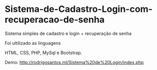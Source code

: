 # Sistema-de-Cadastro-Login-com-recuperacao-de-senha
Sistema simples de cadastro e login + recuperação de senha

Foi ultilizado as linguagens

HTML, CSS, PHP, MySql e Bootstrap. 

Demo: http://rodrigosantos.ml/Sistema%20de%20Login/index.php
